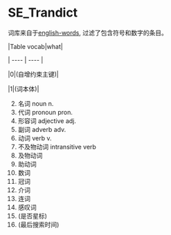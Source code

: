 # SE_Trandict

词库来自于[english-words](https://github.com/dwyl/english-words), 过滤了包含符号和数字的条目。

|Table vocab|what|

|  ----  | ----  |

|0|(自增约束主键)|

|1|(词本体)|

2. 名词        noun        n.
3. 代词        pronoun     pron.
4. 形容词      adjective   adj.
5. 副词        adverb      adv.
6. 动词        verb        v.
7. 不及物动词   intransitive verb
8. 及物动词
9. 助动词
10. 数词
11. 冠词
12. 介词
13. 连词
14. 感叹词
15. (是否星标)
16. (最后搜索时间)
